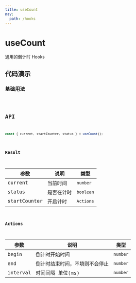 ```yaml
---
title: useCount
nav:
  path: /hooks
---
```

# useCount

通用的倒计时 Hooks

## 代码演示

### 基础用法

<code src="./demo/demo1.tsx" />

## API

```typescript
const { current, startCounter, status } = useCount();
```

### Result

| 参数    | 说明     | 类型      |
|---------|----------|-----------|
| current   | 当前时间   | `number` |
| status | 是否在计时 | `boolean` |
| startCounter | 开启计时 | `Actions` |

### Actions

| 参数     | 说明                                              | 类型                        |
|----------|---------------------------------------------------|-----------------------------|
| begin  | 倒计时开始时间                                 | `number`                |
| end | 倒计时结束时间，不填则不会停止                                | `number`                |
| interval | 时间间隔 单位(ms)                                | `number`                |

